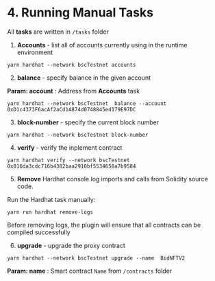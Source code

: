 # 4. Running Manual Tasks

All **tasks** are written in `/tasks` folder

1) **Accounts** - list all of accounts currently using in the runtime environment

```
yarn hardhat --network bscTestnet accounts
```
2) **balance** - specify balance in the given account 

**Param: account** : Address from **Accounts** task 

```
yarn hardhat --network bscTestnet  balance --account 0xD1c4373F6acAf2aCd1A874d0748845ed179E97DC
```
3) **block-number** - specify the current block number
```
yarn hardhat --network bscTestnet block-number
```

4) **verify** - verify the inplement contract
```
yarn hardhat verify --network bscTestnet 0x016da3cdc716b4382baa2910bf5534658a7b9584
```

5) **Remove** Hardhat console.log imports and calls from Solidity source code.

Run the Hardhat task manually:
```
yarn run hardhat remove-logs
```
Before removing logs, the plugin will ensure that all contracts can be compiled successfully

6) **upgrade** - upgrade the proxy contract
```
yarn hardhat --network bscTestnet upgrade --name  BidNFTV2
```

**Param: name** : Smart contract `Name` from `/contracts` folder